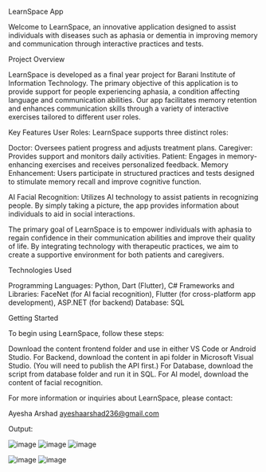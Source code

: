 LearnSpace App

Welcome to LearnSpace, an innovative application designed to assist individuals with diseases such as aphasia or dementia in improving memory and communication through interactive practices and tests.

Project Overview

LearnSpace is developed as a final year project for Barani Institute of Information Technology. The primary objective of this application is to provide support for people experiencing aphasia, a condition affecting language and communication abilities. Our app facilitates memory retention and enhances communication skills through a variety of interactive exercises tailored to different user roles.

Key Features
User Roles: LearnSpace supports three distinct roles:

Doctor: Oversees patient progress and adjusts treatment plans.
Caregiver: Provides support and monitors daily activities.
Patient: Engages in memory-enhancing exercises and receives personalized feedback.
Memory Enhancement: Users participate in structured practices and tests designed to stimulate memory recall and improve cognitive function.

AI Facial Recognition: Utilizes AI technology to assist patients in recognizing people. By simply taking a picture, the app provides information about individuals to aid in social interactions.

The primary goal of LearnSpace is to empower individuals with aphasia to regain confidence in their communication abilities and improve their quality of life. By integrating technology with therapeutic practices, we aim to create a supportive environment for both patients and caregivers.

Technologies Used

Programming Languages: Python, Dart (Flutter), C#
Frameworks and Libraries: FaceNet (for AI facial recognition), Flutter (for cross-platform app development), ASP.NET (for backend)
Database: SQL

Getting Started

To begin using LearnSpace, follow these steps:

Download the content frontend folder and use in either VS Code or Android Studio.
For Backend, download the content in api folder in Microsoft Visual Studio. (You will need to publish the API first.)
For Database, download the script from database folder and run it in SQL.
For AI model, download the content of facial recognition.

For more information or inquiries about LearnSpace, please contact:

Ayesha Arshad
ayeshaarshad236@gmail.com

Output:

![image](https://github.com/Aisha-AQ/Learn-Space/assets/163772930/96b03bed-4523-454a-aa91-46c51275d2c7)
![image](https://github.com/Aisha-AQ/Learn-Space/assets/163772930/24d7784f-8c1d-4ad8-9eb2-d79634dd10fa)
![image](https://github.com/Aisha-AQ/Learn-Space/assets/163772930/de1e6a60-c381-4f0f-aa5e-32eaf161c2d3)

![image](https://github.com/Aisha-AQ/Learn-Space/assets/163772930/88477393-fe3f-4cf0-b727-2fe3e78a8d22)
![image](https://github.com/Aisha-AQ/Learn-Space/assets/163772930/ca62f011-c7fd-497c-ab9f-788a16c52112)



